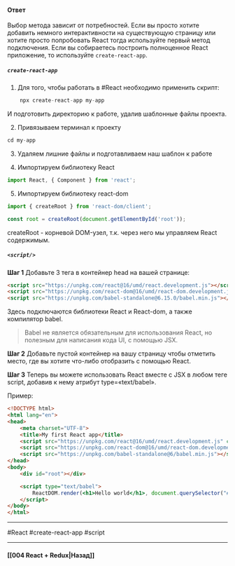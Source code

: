 #### Ответ

Выбор метода зависит от потребностей. Если вы просто хотите добавить немного интерактивности на существующую страницу или хотите просто попробовать React тогда используйте первый метод подключения. Если вы собираетесь построить полноценное React приложение, то используйте `create-react-app`.

##### `create-react-app`

1. Для того, чтобы работать в #React необходимо применить скрипт:
```jsx
	npx create-react-app my-app
```

И подготовить директорию к работе, удалив шаблонные файлы проекта.

2. Привязываем терминал к проекту
~~~jsx
cd my-app
~~~

3. Удаляем лишние файлы и подготавливаем наш шаблон к работе

4. Импортируем библиотеку React
~~~jsx
import React, { Component } from 'react';
~~~

5. Импортируем библиотеку react-dom
~~~jsx
import { createRoot } from 'react-dom/client';

const root = createRoot(document.getElementById('root'));
~~~

createRoot - корневой DOM-узел, т.к. через него мы управляем React содержимым.

##### `<script/>`

**Шаг 1** Добавьте 3 тега в контейнер head на вашей странице:  

```html
<script src="https://unpkg.com/react@16/umd/react.development.js"></script>
<script src="https://unpkg.com/react-dom@16/umd/react-dom.development.js"></script>
<script src="https://unpkg.com/babel-standalone@6.15.0/babel.min.js"></script>
```

Здесь подключаются библиотеки React и React-dom, а также компилятор babel.  

> Babel не является обязательным для использования React, но полезным для написания кода UI, с помощью JSX.

**Шаг 2** Добавьте пустой контейнер на вашу страницу чтобы отметить место, где вы хотите что-либо отобразить с помощью React.  

**Шаг 3** Теперь вы можете использовать React вместе с JSX в любом теге script, добавив к нему атрибут type=«text/babel».

Пример:   
```html
<!DOCTYPE html>
<html lang="en">
<head>
	<meta charset="UTF-8">
	<title>My first React app</title>
	<script src="https://unpkg.com/react@16/umd/react.development.js" crossorigin></script>
  	<script src="https://unpkg.com/react-dom@16/umd/react-dom.development.js" crossorigin></script>
  	<script src="https://unpkg.com/babel-standalone@6/babel.min.js"></script>
</head>
<body>
	<div id="root"></div>

	<script type="text/babel">
  		ReactDOM.render(<h1>Hello world</h1>, document.querySelector("#root"));
  	</script>
</body>
</html>
```

____
#React #create-react-app #script 

____

#### [[004 React + Redux|Назад]]